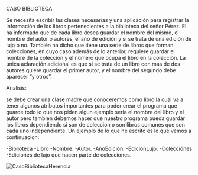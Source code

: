CASO BIBLIOTECA

Se necesita escribir las clases necesarias y una aplicación para registrar la información de los libros pertenecientes a la biblioteca del señor Pérez. El ha informado que de cada libro desea guardar el nombre del mismo, el nombre del autor o autores, el año de edición y si se trata de una edición de lujo o no. También ha dicho que tiene una serie de libros que forman colecciones, en cuyo caso además de lo anterior, requiere guardar el nombre de la colección y el número que ocupa el libro en la colección. La única aclaración adicional es que si se trata de un libro con mas de dos autores quiere guardar el primer autor, y el nombre del segundo debe aparecer “y otros”.

Analisis:

se debe crear una clase madre que conoceremos como libro la cual va a tener algunos atributos importantes para poder crear el programa que guarde todo lo que nos piden algun ejemplo seria el nombre del libro y el autor pero tambien debemos hacer que nuestro programa pueda guardar los libros dependiendo si son de coleccion o son libros comunes que son cada uno independiente. Un ejemplo de lo que he escrito es lo que vemos a continuacion:

-Biblioteca
-Libro
    -Nombre.
    -Autor.
    -AñoEdición.
    -EdiciónLujo.
-Colecciónes
    -Ediciones de lujo que hacen parte de colecciones.


![CasoBibliotecaHerencia](https://github.com/francosantiago/Caso_Biblioteca/assets/102566762/9304e601-dd6d-4a53-bd07-338408540084)


